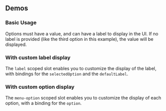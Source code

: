 <script setup>
import BasicSelect from '@/../component-demos/select/examples/BasicSelect.vue';
import SelectCustomLabel from '@/../component-demos/select/examples/SelectCustomLabel.vue';
import SelectCustomOption from '@/../component-demos/select/examples/SelectCustomOption.vue';
</script>

## Demos

### Basic Usage

Options must have a value, and can have a label to display in the UI. If no
label is provided (like the third option in this example), the value will be
displayed.

<Wrapper>
<template v-slot:demo>
<BasicSelect />
</template>
<template v-slot:code>

<<< @/../component-demos/select/examples/BasicSelect.vue

</template>
</Wrapper>

### With custom label display

The `label` scoped slot enables you to customize the display of the label, with
bindings for the `selectedOption` and the `defaultLabel`.

<Wrapper>
<template v-slot:demo>
<SelectCustomLabel />
</template>
<template v-slot:code>

<<< @/../component-demos/select/examples/SelectCustomLabel.vue

</template>
</Wrapper>

### With custom option display

The `menu-option` scoped slot enables you to customize the display of each
option, with a binding for the `option`.

<Wrapper>
<template v-slot:demo>
<SelectCustomOption />
</template>
<template v-slot:code>

<<< @/../component-demos/select/examples/SelectCustomOption.vue

</template>
</Wrapper>
